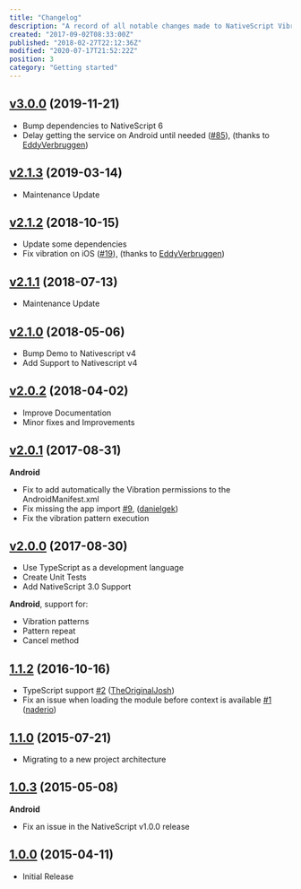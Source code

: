 ```yaml
---
title: "Changelog"
description: "A record of all notable changes made to NativeScript Vibrate."
created: "2017-09-02T08:33:00Z"
published: "2018-02-27T22:12:36Z"
modified: "2020-07-17T21:52:22Z"
position: 3
category: "Getting started"
---
```


## [v3.0.0](https://github.com/bazzite/nativescript-vibrate/tree/v3.0.0) (2019-11-21)

- Bump dependencies to NativeScript 6
- Delay getting the service on Android until needed ([#85](https://github.com/bazzite/nativescript-vibrate/pull/85)), (thanks to [EddyVerbruggen](https://github.com/EddyVerbruggen))


## [v2.1.3](https://github.com/bazzite/nativescript-vibrate/tree/v2.1.3) (2019-03-14)

- Maintenance Update

## [v2.1.2](https://github.com/bazzite/nativescript-vibrate/tree/v2.1.2) (2018-10-15)

- Update some dependencies
- Fix vibration on iOS ([#19](https://github.com/bazzite/nativescript-vibrate/pull/19)), (thanks to [EddyVerbruggen](https://github.com/EddyVerbruggen))

## [v2.1.1](https://github.com/bazzite/nativescript-vibrate/tree/v2.1.1) (2018-07-13)

- Maintenance Update

## [v2.1.0](https://github.com/bazzite/nativescript-vibrate/tree/v2.1.0) (2018-05-06)

- Bump Demo to Nativescript v4
- Add Support to Nativescript v4

## [v2.0.2](https://github.com/bazzite/nativescript-vibrate/tree/v2.0.2) (2018-04-02)

- Improve Documentation
- Minor fixes and Improvements

## [v2.0.1](https://github.com/bazzite/nativescript-vibrate/tree/v2.0.1) (2017-08-31)

**Android**
- Fix to add automatically the Vibration permissions to the AndroidManifest.xml
- Fix missing the app import [#9](https://github.com/bazzite/nativescript-vibrate/pull/9), ([danielgek](https://github.com/danielgek))
- Fix the vibration pattern execution

## [v2.0.0](https://github.com/bazzite/nativescript-vibrate/tree/v2.0.0) (2017-08-30)

- Use TypeScript as a development language
- Create Unit Tests
- Add NativeScript 3.0 Support

**Android**, support for:
- Vibration patterns
- Pattern repeat
- Cancel method

## [1.1.2](https://github.com/bazzite/nativescript-vibrate/tree/1.1.2) (2016-10-16)
- TypeScript support [\#2](https://github.com/bazzite/nativescript-vibrate/pull/2) ([TheOriginalJosh](https://github.com/TheOriginalJosh))
- Fix an issue when loading the module before context is available [\#1](https://github.com/bazzite/nativescript-vibrate/pull/1) ([naderio](https://github.com/naderio))

## [1.1.0](https://github.com/bazzite/nativescript-vibrate/tree/1.1.0) (2015-07-21)
- Migrating to a new project architecture


## [1.0.3](https://github.com/bazzite/nativescript-vibrate/tree/1.0.3) (2015-05-08)
**Android**

- Fix an issue in the NativeScript v1.0.0 release

## [1.0.0](https://github.com/bazzite/nativescript-vibrate/tree/1.0.0) (2015-04-11)
- Initial Release

